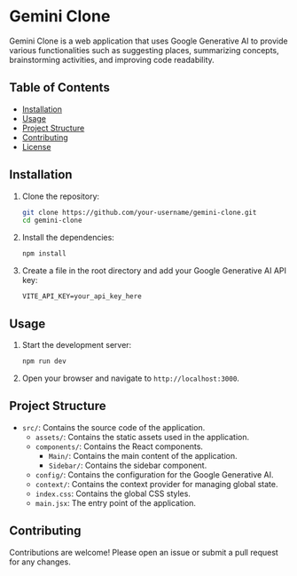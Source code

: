 # Gemini Clone

Gemini Clone is a web application that uses Google Generative AI to provide various functionalities such as suggesting places, summarizing concepts, brainstorming activities, and improving code readability.

## Table of Contents

- [Installation](#installation)
- [Usage](#usage)
- [Project Structure](#project-structure)
- [Contributing](#contributing)
- [License](#license)

## Installation

1. Clone the repository:

   ```sh
   git clone https://github.com/your-username/gemini-clone.git
   cd gemini-clone
   ```

2. Install the dependencies:

   ```sh
   npm install
   ```

3. Create a file in the root directory and add your Google Generative AI API key:
   ```env
   VITE_API_KEY=your_api_key_here
   ```

## Usage

1. Start the development server:

   ```sh
   npm run dev
   ```

2. Open your browser and navigate to `http://localhost:3000`.

## Project Structure

- `src/`: Contains the source code of the application.
  - `assets/`: Contains the static assets used in the application.
  - `components/`: Contains the React components.
    - `Main/`: Contains the main content of the application.
    - `Sidebar/`: Contains the sidebar component.
  - `config/`: Contains the configuration for the Google Generative AI.
  - `context/`: Contains the context provider for managing global state.
  - `index.css`: Contains the global CSS styles.
  - `main.jsx`: The entry point of the application.

## Contributing

Contributions are welcome! Please open an issue or submit a pull request for any changes.
